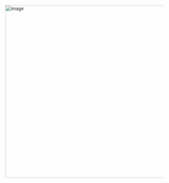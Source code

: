 <img width="879" height="549" alt="image" src="https://github.com/user-attachments/assets/42ad9817-3252-4180-8bfb-0b7dc54e19f9" />
